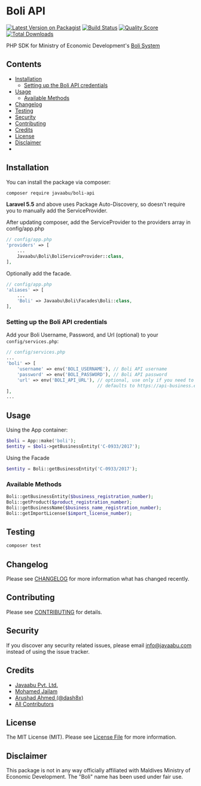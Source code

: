 # Boli API

[![Latest Version on Packagist](https://img.shields.io/packagist/v/javaabu/boli-api.svg?style=flat-square)](https://packagist.org/packages/javaabu/boli-api)
[![Build Status](https://img.shields.io/travis/javaabu/boli-api/master.svg?style=flat-square)](https://travis-ci.org/javaabu/boli-api)
[![Quality Score](https://img.shields.io/scrutinizer/g/javaabu/boli-api.svg?style=flat-square)](https://scrutinizer-ci.com/g/javaabu/boli-api)
[![Total Downloads](https://img.shields.io/packagist/dt/javaabu/boli-api.svg?style=flat-square)](https://packagist.org/packages/javaabu/boli-api)

PHP SDK for Ministry of Economic Development's [Boli System](https://business.egov.mv/)

## Contents

- [Installation](#installation)
    - [Setting up the Boli API credentials](#setting-up-the-boli-api-credentials)
- [Usage](#usage)
    - [Available Methods](#available-methods)
- [Changelog](#changelog)
- [Testing](#testing)
- [Security](#security)
- [Contributing](#contributing)
- [Credits](#credits)
- [License](#license)
- [Disclaimer](#disclaimer)
- 
## Installation

You can install the package via composer:

``` bash
composer require javaabu/boli-api
```

**Laravel 5.5** and above uses Package Auto-Discovery, so doesn't require you to manually add the ServiceProvider.

After updating composer, add the ServiceProvider to the providers array in config/app.php

```php
// config/app.php
'providers' => [
    ...
    Javaabu\Boli\BoliServiceProvider::class,
],
```

Optionally add the facade.
```php
// config/app.php
'aliases' => [
    ...
    'Boli' => Javaabu\Boli\Facades\Boli::class,
],
```

### Setting up the Boli API credentials

Add your Boli Username, Password, and Url (optional) to your `config/services.php`:

```php
// config/services.php
...
'boli' => [
    'username' => env('BOLI_USERNAME'), // Boli API username 
    'password' => env('BOLI_PASSWORD'), // Boli API password 
    'url' => env('BOLI_API_URL'), // optional, use only if you need to override the default,
                                  // defaults to https://api-business.egov.mv/WebApi/api/   
],
...
```

## Usage

Using the App container:


``` php
$boli = App::make('boli');
$entity = $boli->getBusinessEntity('C-0933/2017');
```

Using the Facade

``` php
$entity = Boli::getBusinessEntity('C-0933/2017');
```

### Available Methods

``` php
Boli::getBusinessEntity($business_registration_number);
Boli::getProduct($product_registration_number);
Boli::getBusinessName($business_name_registration_number);
Boli::getImportLicense($import_license_number);
```  

## Testing

``` bash
composer test
```

## Changelog

Please see [CHANGELOG](CHANGELOG.md) for more information what has changed recently.

## Contributing

Please see [CONTRIBUTING](CONTRIBUTING.md) for details.

## Security

If you discover any security related issues, please email info@javaabu.com instead of using the issue tracker.

## Credits

- [Javaabu Pvt. Ltd.](https://github.com/javaabu)
- [Mohamed Jailam](http://github.com/muhammedjailam)
- [Arushad Ahmed (@dash8x)](http://arushad.org)
- [All Contributors](../../contributors)

## License

The MIT License (MIT). Please see [License File](LICENSE.md) for more information.

## Disclaimer

This package is not in any way officially affiliated with Maldives Ministry of Economic Development.
The "Boli" name has been used under fair use.
